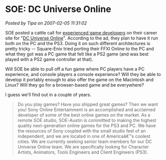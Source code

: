 # SOE: DC Universe Online

*Posted by Tipa on 2007-02-05 11:31:02*

SOE posted a cattle call for [experienced game developers](http://sonyonline.recruitmax.com/candidate/default.cfm?szTemplate=3&szOrderID=1780&szCandidateID=0&szSearchWords=) on their career site for "[DC Universe Online](http://ps3.ign.com/objects/755/755358.html)". According to the ad, they plan to have it run both on the PC and the PS3. Doing it on such different architectures is pretty tricky -- Square-Enix tried porting their FFXI Online to the PC and what they got was a PC game that felt like a PS2 game (and was best played with a PS2 game controller at that).

Will SOE be able to pull off a fun game where PC players have a PC experience, and console players a console experience? Will they be able to develop it portably enough to also offer the game on the Macintosh and Linux? Will they go for a browser-based game and be everywhere?

I guess we'll find out in a couple of years.

> Do you play games? Have you shipped great games? Then we want you! Sony Online Entertainment is an accomplished and acclaimed developer of some of the best online games on the market. As a remote SOE studio, SOE-Austin is committed to making the highest quality next-generation online games for the PS3 and PC. We have the resources of Sony coupled with the small studio feel of an independent, and we are located in one of Americaâ€™s coolest cities. We are currently seeking senior team members for our DC Universe Online team. We are specifically looking for Character Artists, Animators, Tools Engineers and Client Engineers (PS3).


